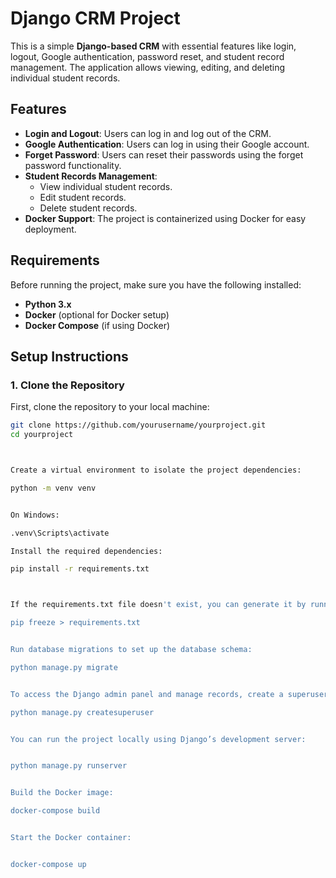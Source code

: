 # Django CRM Project

This is a simple **Django-based CRM** with essential features like login, logout, Google authentication, password reset, and student record management. The application allows viewing, editing, and deleting individual student records.

## Features

- **Login and Logout**: Users can log in and log out of the CRM.
- **Google Authentication**: Users can log in using their Google account.
- **Forget Password**: Users can reset their passwords using the forget password functionality.
- **Student Records Management**: 
  - View individual student records.
  - Edit student records.
  - Delete student records.
- **Docker Support**: The project is containerized using Docker for easy deployment.

## Requirements

Before running the project, make sure you have the following installed:

- **Python 3.x**
- **Docker** (optional for Docker setup)
- **Docker Compose** (if using Docker)

## Setup Instructions

### 1. Clone the Repository

First, clone the repository to your local machine:

```bash
git clone https://github.com/yourusername/yourproject.git
cd yourproject



Create a virtual environment to isolate the project dependencies:

python -m venv venv


On Windows:

.venv\Scripts\activate

Install the required dependencies:

pip install -r requirements.txt



If the requirements.txt file doesn't exist, you can generate it by running:

pip freeze > requirements.txt


Run database migrations to set up the database schema:

python manage.py migrate


To access the Django admin panel and manage records, create a superuser:

python manage.py createsuperuser


You can run the project locally using Django’s development server:


python manage.py runserver


Build the Docker image:

docker-compose build


Start the Docker container:


docker-compose up
